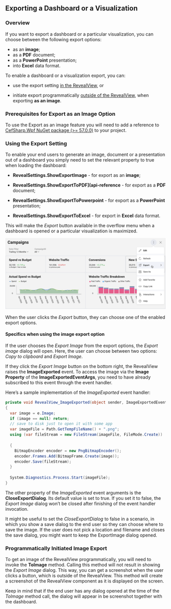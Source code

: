 ## Exporting a Dashboard or a Visualization

### Overview

If you want to export a dashboard or a particular visualization, you can choose between the following export options:

- as an **image**;
- as a **PDF** document;
- as a **PowerPoint** presentation;
- into **Excel** data format.  

To enable a dashboard or a visualization export, you can:

  - use the export setting [in the
    RevealView](#enable-export-revealview), or

  - initiate export programmatically [outside of the
    RevealView](#programmatically-initiated-export), when exporting **as an image**.

### Prerequisites for Export as an Image Option

To use the Export as an image feature you will need to add a reference to [CefSharp.Wpf NuGet package (\>= 57.0.0)](~/en/developer/setup-configuration/setup-configuration-desktop.md) to your project.

<a name='enable-export-revealview'></a>

### Using the Export Setting

To enable your end users to generate an image, document or a presentation out of a dashboard you simply need to set the relevant property to true when loading the dashboard:

- __RevealSettings.ShowExportImage__ - for export as an **image**;

- __RevealSettings.ShowExportToPDF](api-reference__ - for export as a **PDF** document;

- __RevealSettings.ShowExportToPowerpoint__ - for export as a **PowerPoint** presentation;

- __RevealSettings.ShowExportToExcel__ - for export in **Excel** data format.

This will make the *Export* button available in the overflow menu when a dashboard is opened or a particular visualization is maximized.

![Export button for dashboards enabled SDK](images/export-button-dashboard-SDK.png)

When the user clicks the *Export* button, they can choose one of the enabled export options.

#### Specifics when using the image export option

If the user chooses the _Export Image_ from the export options, the _Export image_ dialog will open. Here, the user can choose between two options: *Copy to clipboard* and *Export Image*.

If they click the *Export Image* button on the bottom right, the RevealView raises the __ImageExported__ event. To access the image via the __Image
Property__
of the __ImageExportedEventArgs__, you need to have already subscribed to this event through the event handler.

Here’s a sample implementation of the *ImageExported* event handler:

``` csharp
private void RevealView_ImageExported(object sender, ImageExportedEventArgs e)
{
  var image = e.Image;
  if (image == null) return;
  // save to disk just to open it with some app
  var imageFile = Path.GetTempFileName() + ".png";
  using (var fileStream = new FileStream(imageFile, FileMode.Create))

  {
    BitmapEncoder encoder = new PngBitmapEncoder();
    encoder.Frames.Add(BitmapFrame.Create(image));
    encoder.Save(fileStream);
  }

  System.Diagnostics.Process.Start(imageFile);
}
```

The other property of the *ImageExported* event arguments is the
__CloseExportDialog__. Its default value is set to true. If you set it to false, the *Export Image* dialog won’t be closed after finishing of the event handler invocation.

It might be useful to set the *CloseExportDialog* to false in a
scenario, in which you show a save dialog to the end user so they can choose where to save the image. If the user does not pick a location and filename and closes the save dialog, you might want to keep the ExportImage dialog opened.

<a name='programmatically-initiated-export'></a>

### Programmatically Initiated Image Export

To get an image of the RevealView programmatically, you will need to invoke the __ToImage__ method. Calling this method will not result in showing the *Export Image* dialog. This way, you can get a screenshot when the user clicks a button, which is outside of the RevealView. This method will create a screenshot of the RevealView component as it is displayed on the screen.

Keep in mind that if the end user has any dialog opened at the time of the *ToImage* method call, the dialog will appear in be screenshot together with the dashboard.
